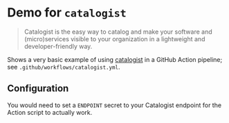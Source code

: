 # Demo for `catalogist`

> Catalogist is the easy way to catalog and make your software and (micro)services visible to your organization in a lightweight and developer-friendly way.

Shows a very basic example of using [catalogist](https://github.com/mikaelvesavuori/catalogist) in a GitHub Action pipeline; see `.github/workflows/catalogist.yml`.

## Configuration

You would need to set a `ENDPOINT` secret to your Catalogist endpoint for the Action script to actually work.
